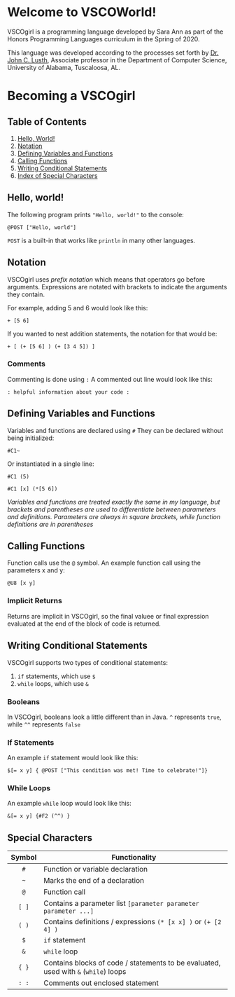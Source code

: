 # Welcome to VSCOWorld!

VSCOgirl is a programming language developed by Sara Ann as part of the Honors Programming Languages curriculum in the Spring of 2020.

This language was developed according to the processes set forth by [Dr. John C. Lusth](https://eng.ua.edu/people/dr-john-lusth/), Associate professor in the Department of Computer Science, University of Alabama, Tuscaloosa, AL.

# Becoming a VSCOgirl

## Table of Contents

1. [Hello, World!](#hello-world)
2. [Notation](#notation)
1. [Defining Variables and Functions](#defining-variables)
1. [Calling Functions](#calling-functions)
2. [Writing Conditional Statements](#writing-conditional-statements)
1. [Index of Special Characters](#special-characters)


## Hello, world!

The following program prints `"Hello, world!"` to the console:

```
@POST ["Hello, world"]
```

`POST` is a built-in that works like `println` in many other languages.

## Notation
VSCOgirl uses *prefix notation* which means that operators go before arguments. Expressions are notated with brackets to indicate the arguments they contain.

For example, adding 5 and 6 would look like this:
```
+ [5 6]
```
If you wanted to nest addition statements, the notation for that would be:
```
+ [ (+ [5 6] ) (+ [3 4 5]) ]
```
### Comments
Commenting is done using `:`
A commented out line would look like this:
```
: helpful information about your code :
```

## Defining Variables and Functions

Variables and functions are declared using `#` 
They can be declared without being initialized:
```
#C1~
```
Or instantiated in a single line:
```
#C1 (5) 
```
```
#C1 [x] (*[5 6]) 
```
*Variables and functions are treated exactly the same in my language, but brackets and parentheses are used to differentiate between parameters and definitions. Parameters are always in square brackets, while function definitions are in parentheses*


## Calling Functions

Function calls use the `@` symbol. 
An example function call using the parameters x and y:
```
@U8 [x y]
```
### Implicit Returns

Returns are implicit in VSCOgirl, so the final valuee or final expression evaluated at the end of the block of code is returned.

## Writing Conditional Statements
VSCOgirl supports two types of conditional statements: 
1. `if` statements, which use `$`
2. `while` loops, which use `&`
### Booleans
In VSCOgirl, booleans look a little different than in Java.
`^` represents `true`, while `^^` represents `false`
### If Statements
An example `if` statement would look like this:
```
$[= x y] { @POST ["This condition was met! Time to celebrate!"]}
```
### While Loops
An example `while` loop would look like this:
```
&[= x y] {#F2 (^^) }
```
## Special Characters

| Symbol | Functionality |
| :---: | --- |
| `#` | Function or variable declaration |
| `~` | Marks the end of a declaration |
| `@` | Function call |
| `[ ]` | Contains a parameter list `[parameter parameter parameter ...]` |
| `( )` | Contains definitions / expressions `(* [x x] )` or `(+ [2 4] )`|
| `$` |  `if` statement |
| `&` |  `while` loop |
| `{ }` | Contains blocks of code / statements to be evaluated, used with `&` (`while`) loops |
| `: :` | Comments out enclosed statement |
